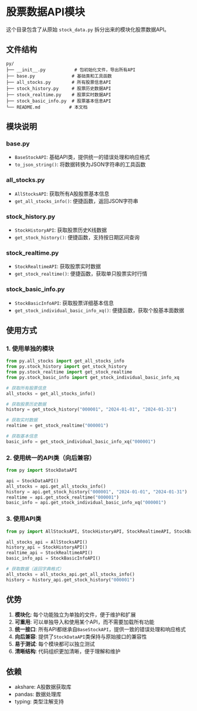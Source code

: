 # 股票数据API模块

这个目录包含了从原始 `stock_data.py` 拆分出来的模块化股票数据API。

## 文件结构

```
py/
├── __init__.py           # 包初始化文件，导出所有API
├── base.py              # 基础类和工具函数
├── all_stocks.py        # 所有股票信息API
├── stock_history.py     # 股票历史数据API
├── stock_realtime.py    # 股票实时数据API
├── stock_basic_info.py  # 股票基本信息API
└── README.md           # 本文档
```

## 模块说明

### base.py

- `BaseStockAPI`: 基础API类，提供统一的错误处理和响应格式
- `to_json_string()`: 将数据转换为JSON字符串的工具函数

### all_stocks.py

- `AllStocksAPI`: 获取所有A股股票基本信息
- `get_all_stocks_info()`: 便捷函数，返回JSON字符串

### stock_history.py

- `StockHistoryAPI`: 获取股票历史K线数据
- `get_stock_history()`: 便捷函数，支持按日期区间查询

### stock_realtime.py

- `StockRealtimeAPI`: 获取股票实时数据
- `get_stock_realtime()`: 便捷函数，获取单只股票实时行情

### stock_basic_info.py

- `StockBasicInfoAPI`: 获取股票详细基本信息
- `get_stock_individual_basic_info_xq()`: 便捷函数，获取个股基本面数据

## 使用方式

### 1. 使用单独的模块

```python
from py.all_stocks import get_all_stocks_info
from py.stock_history import get_stock_history
from py.stock_realtime import get_stock_realtime
from py.stock_basic_info import get_stock_individual_basic_info_xq

# 获取所有股票信息
all_stocks = get_all_stocks_info()

# 获取股票历史数据
history = get_stock_history("000001", "2024-01-01", "2024-01-31")

# 获取实时数据
realtime = get_stock_realtime("000001")

# 获取基本信息
basic_info = get_stock_individual_basic_info_xq("000001")
```

### 2. 使用统一的API类（向后兼容）

```python
from py import StockDataAPI

api = StockDataAPI()
all_stocks = api.get_all_stocks_info()
history = api.get_stock_history("000001", "2024-01-01", "2024-01-31")
realtime = api.get_stock_realtime("000001")
basic_info = api.get_stock_individual_basic_info_xq("000001")
```

### 3. 使用API类

```python
from py import AllStocksAPI, StockHistoryAPI, StockRealtimeAPI, StockBasicInfoAPI

all_stocks_api = AllStocksAPI()
history_api = StockHistoryAPI()
realtime_api = StockRealtimeAPI()
basic_info_api = StockBasicInfoAPI()

# 获取数据（返回字典格式）
all_stocks = all_stocks_api.get_all_stocks_info()
history = history_api.get_stock_history("000001")
```

## 优势

1. **模块化**: 每个功能独立为单独的文件，便于维护和扩展
2. **可重用**: 可以单独导入和使用某个API，而不需要加载所有功能
3. **统一接口**: 所有API都继承自`BaseStockAPI`，提供一致的错误处理和响应格式
4. **向后兼容**: 提供了`StockDataAPI`类保持与原始接口的兼容性
5. **易于测试**: 每个模块都可以独立测试
6. **清晰结构**: 代码组织更加清晰，便于理解和维护

## 依赖

- akshare: A股数据获取库
- pandas: 数据处理库
- typing: 类型注解支持
